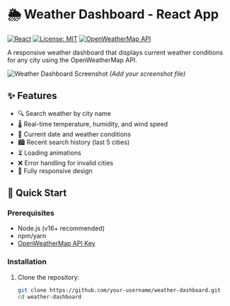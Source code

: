 # 🌦️ Weather Dashboard - React App

[![React](https://img.shields.io/badge/React-18.2.0-blue.svg)](https://reactjs.org/)
[![License: MIT](https://img.shields.io/badge/License-MIT-yellow.svg)](https://opensource.org/licenses/MIT)
[![OpenWeatherMap API](https://img.shields.io/badge/API-OpenWeatherMap-green.svg)](https://openweathermap.org/api)

A responsive weather dashboard that displays current weather conditions for any city using the OpenWeatherMap API.

![Weather Dashboard Screenshot](./public/screenshot.png) *(Add your screenshot file)*

## ✨ Features

- 🔍 Search weather by city name
- 🌡️ Real-time temperature, humidity, and wind speed
- 📅 Current date and weather conditions
- 🏙️ Recent search history (last 5 cities)
- ⏳ Loading animations
- ❌ Error handling for invalid cities
- 📱 Fully responsive design

## 🚀 Quick Start

### Prerequisites
- Node.js (v16+ recommended)
- npm/yarn
- [OpenWeatherMap API Key](https://openweathermap.org/api)

### Installation
1. Clone the repository:
   ```bash
   git clone https://github.com/your-username/weather-dashboard.git
   cd weather-dashboard
